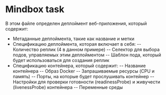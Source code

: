 # Mindbox task

В этом файле определен деплоймент веб-приложения, который содержит:

- Метаданные деплоймента, такие как название и метки
- Спецификацию деплоймента, которая включает в себя:
-- Количество реплик (4 в данном примере)
-- Селектор для выбора подов, управляемых этим деплойментом
-- Шаблон пода, который будет использоваться для создания реплик
- Спецификацию контейнера, который содержит:
-- Название контейнера
-- Образ Docker
-- Запрашиваемые ресурсы (CPU и память)
-- Порты, на которые будет прослушивать контейнер
-- Настройки для проверки готовности (readinessProbe) и живучести (livenessProbe) контейнера
-- Переменные среды
